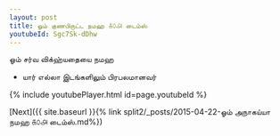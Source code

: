 ```yaml
---
layout: post
title: ஓம் குணபிருட்ட நமஹ ௧௦௮ டைம்ஸ்
youtubeId: Sgc7Sk-dDhw
---
```

 
 
 ஓம் சர்வ விக்ஹ்யதையை நமஹ  
 
 -  யார் எல்லா இடங்களிலும் பிரபலமானவர் 
 
  
 
  
 
 
 
 
 
 


{% include youtubePlayer.html id=page.youtubeId %}
 
[Next]({{ site.baseurl }}{% link  split2/_posts/2015-04-22-ஓம் அநாகய்யா நமஹ ௧௦௮ டைம்ஸ்.md%})
 
